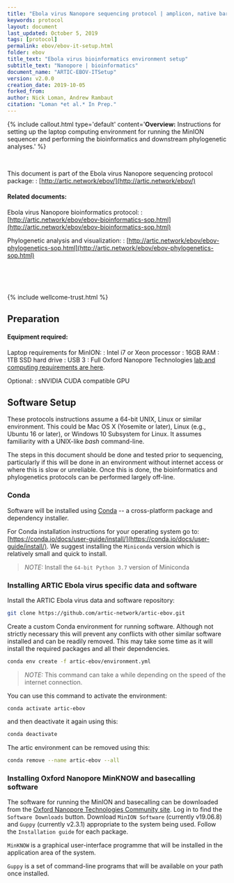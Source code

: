 ```yaml
---
title: "Ebola virus Nanopore sequencing protocol | amplicon, native barcoding"
keywords: protocol
layout: document
last_updated: October 5, 2019
tags: [protocol] 
permalink: ebov/ebov-it-setup.html
folder: ebov
title_text: "Ebola virus bioinformatics environment setup"
subtitle_text: "Nanopore | bioinformatics"
document_name: "ARTIC-EBOV-ITSetup"
version: v2.0.0
creation_date: 2019-10-05
forked_from: 
author: Nick Loman, Andrew Rambaut
citation: "Loman *et al.* In Prep."
---
```


{% include callout.html
type='default'
content='**Overview:** Instructions for setting up the laptop computing environment for running the MinION sequencer and performing the bioinformatics and downstream phylogenetic analyses.'
%}

<br />

This document is part of the Ebola virus Nanopore sequencing protocol package:
: [http://artic.network/ebov/](http://artic.network/ebov/)

#### Related documents:

Ebola virus Nanopore bioinformatics protocol:
: [http://artic.network/ebov/ebov-bioinformatics-sop.html](http://artic.network/ebov/ebov-bioinformatics-sop.html)

Phylogenetic analysis and visualization:
: [http://artic.network/ebov/ebov-phylogenetics-sop.html](http://artic.network/ebov/ebov-phylogenetics-sop.html)


<br /><br /><br />

{% include wellcome-trust.html %}

<div class="pagebreak"> </div>

## Preparation

#### Equipment required:

Laptop requirements for MinION:
: Intel i7 or Xeon processor
: 16GB RAM
: 1TB SSD hard drive
: USB 3
: Full Oxford Nanopore Technologies [lab and computing requirements are here](https://nanoporetech.com/sites/default/files/s3/MinION-Computer-Requirements-March-17_Final.pdf).

Optional:
: sNVIDIA CUDA compatible GPU

## Software Setup

These protocols instructions assume a 64-bit UNIX, Linux or similar environment. This could be Mac OS X (Yosemite or later), Linux (e.g., Ubuntu 16 or later), or Windows 10  Subsystem for Linux. It assumes familiarity with a UNIX-like *bash* command-line. 

The steps in this document should be done and tested prior to sequencing, particularly if this will be done in an environment without internet access or where this is slow or unreliable. Once this is done, the bioinformatics and phylogenetics protocols can be performed largely off-line. 

### Conda

Software will be installed using [Conda](https://conda.io/) -- a cross-platform package and dependency installer.
 
For Conda installation instructions for your operating system go to: [https://conda.io/docs/user-guide/install/](https://conda.io/docs/user-guide/install/). We suggest installing the `Miniconda` version which is relatively small and quick to install. 

> *NOTE:* Install the `64-bit Python 3.7` version of Miniconda

### Installing ARTIC Ebola virus specific data and software

Install the ARTIC Ebola virus data and software repository:

```bash
git clone https://github.com/artic-network/artic-ebov.git
```

Create a custom Conda environment for running software. Although not strictly necessary this will prevent any conflicts with other similar software installed and can be readily removed. This may take some time as it will install the required packages and all their dependencies.

```bash
conda env create -f artic-ebov/environment.yml
```

> *NOTE:* This command can take a while depending on the speed of the internet connection.

You can use this command to activate the environment: 

```
conda activate artic-ebov
```

and then deactivate it again using this:

```bash
conda deactivate
```

The artic environment can be removed using this:

```bash
conda remove --name artic-ebov --all
```

### Installing Oxford Nanopore MinKNOW and basecalling software

The software for running the MinION and basecalling can be downloaded from the [Oxford Nanopore Technologies Community site](https://community.nanoporetech.com). Log in to find the `Software Downloads` button. Download `MinION Software` (currently v19.06.8) and `Guppy` (currently v2.3.1) appropriate to the system being used. Follow the `Installation guide` for each package.

`MinKNOW` is a graphical user-interface programme that will be installed in the application area of the system.

`Guppy` is a set of command-line programs that will be available on your path once installed. 
